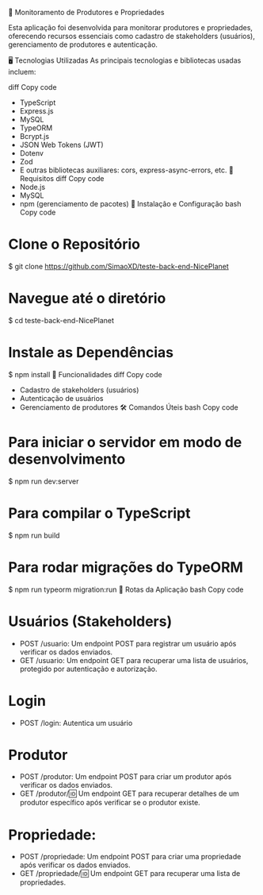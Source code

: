 🌱 Monitoramento de Produtores e Propriedades

Esta aplicação foi desenvolvida para monitorar produtores e propriedades, oferecendo recursos essenciais como cadastro de stakeholders (usuários), gerenciamento de produtores e autenticação.

🖥️ Tecnologias Utilizadas
As principais tecnologias e bibliotecas usadas incluem:

diff
Copy code

- TypeScript
- Express.js
- MySQL
- TypeORM
- Bcrypt.js
- JSON Web Tokens (JWT)
- Dotenv
- Zod
- E outras bibliotecas auxiliares: cors, express-async-errors, etc.
  🔧 Requisitos
  diff
  Copy code
- Node.js
- MySQL
- npm (gerenciamento de pacotes)
  🚀 Instalação e Configuração
  bash
  Copy code

# Clone o Repositório

$ git clone https://github.com/SimaoXD/teste-back-end-NicePlanet

# Navegue até o diretório

$ cd teste-back-end-NicePlanet

# Instale as Dependências

$ npm install
📌 Funcionalidades
diff
Copy code

- Cadastro de stakeholders (usuários)
- Autenticação de usuários
- Gerenciamento de produtores
  🛠️ Comandos Úteis
  bash
  Copy code

# Para iniciar o servidor em modo de desenvolvimento

$ npm run dev:server

# Para compilar o TypeScript

$ npm run build

# Para rodar migrações do TypeORM

$ npm run typeorm migration:run
🚩 Rotas da Aplicação
bash
Copy code

# Usuários (Stakeholders)

- POST /usuario: Um endpoint POST para registrar um usuário após verificar os dados enviados.
- GET /usuario: Um endpoint GET para recuperar uma lista de usuários, protegido por autenticação e autorização.

# Login

- POST /login: Autentica um usuário

# Produtor

- POST /produtor: Um endpoint POST para criar um produtor após verificar os dados enviados.
- GET /produtor/:id: Um endpoint GET para recuperar detalhes de um produtor específico após verificar se o produtor existe.

# Propriedade:

- POST /propriedade: Um endpoint POST para criar uma propriedade após verificar os dados enviados.
- GET /propriedade/:id: Um endpoint GET para recuperar uma lista de propriedades.
